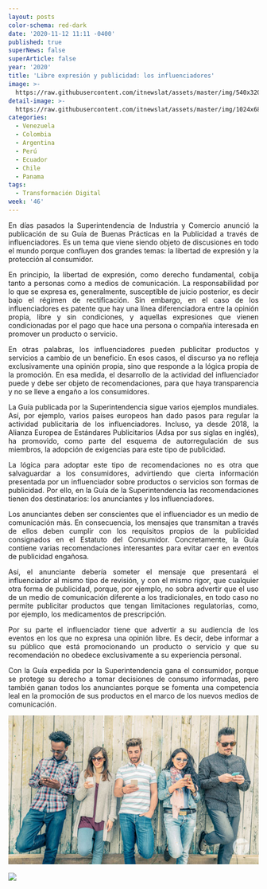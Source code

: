 ```yaml
---
layout: posts
color-schema: red-dark
date: '2020-11-12 11:11 -0400'
published: true
superNews: false
superArticle: false
year: '2020'
title: 'Libre expresión y publicidad: los influenciadores'
image: >-
  https://raw.githubusercontent.com/itnewslat/assets/master/img/540x320/Jovenes-Celular-p.jpg
detail-image: >-
  https://raw.githubusercontent.com/itnewslat/assets/master/img/1024x680/Jovenes-Celular-g.jpg
categories:
  - Venezuela
  - Colombia
  - Argentina
  - Perú
  - Ecuador
  - Chile
  - Panama
tags:
  - Transformación Digital
week: '46'
---
```

<p style="text-align: justify;">En días pasados la Superintendencia de Industria y Comercio anunció la publicación de su Guía de Buenas Prácticas en la Publicidad a través de influenciadores. Es un tema que viene siendo objeto de discusiones en todo el mundo porque confluyen dos grandes temas: la libertad de expresión y la protección al consumidor.</p>
<p style="text-align: justify;">En principio, la libertad de expresión, como derecho fundamental, cobija tanto a personas como a medios de comunicación. La responsabilidad por lo que se expresa es, generalmente, susceptible de juicio posterior, es decir bajo el régimen de rectificación. Sin embargo, en el caso de los influenciadores es patente que hay una línea diferenciadora entre la opinión propia, libre y sin condiciones, y aquellas expresiones que vienen condicionadas por el pago que hace una persona o compañía interesada en promover un producto o servicio.</p>
<p style="text-align: justify;">En otras palabras, los influenciadores pueden publicitar productos y servicios a cambio de un beneficio. En esos casos, el discurso ya no refleja exclusivamente una opinión propia, sino que responde a la lógica propia de la promoción. En esa medida, el desarrollo de la actividad del influenciador puede y debe ser objeto de recomendaciones, para que haya transparencia y no se lleve a engaño a los consumidores.</p>
<p style="text-align: justify;">La Guía publicada por la Superintendencia sigue varios ejemplos mundiales. Así, por ejemplo, varios países europeos han dado pasos para regular la actividad publicitaria de los influenciadores. Incluso, ya desde 2018, la Alianza Europea de Estándares Publicitarios (Adsa por sus siglas en inglés), ha promovido, como parte del esquema de autorregulación de sus miembros, la adopción de exigencias para este tipo de publicidad.</p>
<p style="text-align: justify;">La lógica para adoptar este tipo de recomendaciones no es otra que salvaguardar a los consumidores, advirtiendo que cierta información presentada por un influenciador sobre productos o servicios son formas de publicidad. Por ello, en la Guía de la Superintendencia las recomendaciones tienen dos destinatarios: los anunciantes y los influenciadores.</p>
<p style="text-align: justify;">Los anunciantes deben ser conscientes que el influenciador es un medio de comunicación más. En consecuencia, los mensajes que transmitan a través de ellos deben cumplir con los requisitos propios de la publicidad consignados en el Estatuto del Consumidor. Concretamente, la Guía contiene varias recomendaciones interesantes para evitar caer en eventos de publicidad engañosa.</p>
<p style="text-align: justify;">Así, el anunciante debería someter el mensaje que presentará el influenciador al mismo tipo de revisión, y con el mismo rigor, que cualquier otra forma de publicidad, porque, por ejemplo, no sobra advertir que el uso de un medio de comunicación diferente a los tradicionales, en todo caso no permite publicitar productos que tengan limitaciones regulatorias, como, por ejemplo, los medicamentos de prescripción.</p>
<p style="text-align: justify;">Por su parte el influenciador tiene que advertir a su audiencia de los eventos en los que no expresa una opinión libre. Es decir, debe informar a su público que está promocionando un producto o servicio y que su recomendación no obedece exclusivamente a su experiencia personal.</p>
<p style="text-align: justify;">Con la Guía expedida por la Superintendencia gana el consumidor, porque se protege su derecho a tomar decisiones de consumo informadas, pero también ganan todos los anunciantes porque se fomenta una competencia leal en la promoción de sus productos en el marco de los nuevos medios de comunicación.</p>

![](https://raw.githubusercontent.com/itnewslat/assets/master/img/540x320/Jovenes-Celular-p.jpg)

<img src="https://tracker.metricool.com/c3po.jpg?hash=56f88a41e39ab42c063cc51676587a04"/>